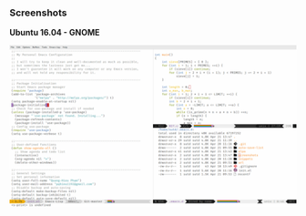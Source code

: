 ### Screenshots

**Ubuntu 16.04 - GNOME**

![Fullscreen](https://raw.githubusercontent.com/pqhieu/.emacs.d/master/screenshots/ubuntu.png)
